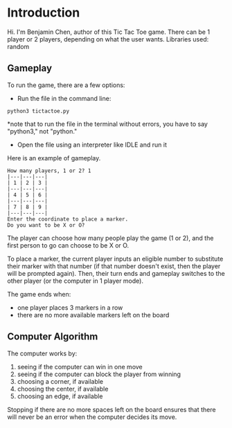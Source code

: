 # Introduction

Hi. I'm Benjamin Chen, author of this Tic Tac Toe game. There can be 1 player or 2 players, depending on what the user wants. Libraries used: random

## Gameplay

To run the game, there are a few options:
- Run the file in the command line:

```python3 tictactoe.py```


*note that to run the file in the terminal without errors, you have to say "python3," not "python."
- Open the file using an interpreter like IDLE and run it

Here is an example of gameplay.

```
How many players, 1 or 2? 1
|---|---|---|
| 1 | 2 | 3 |
|---|---|---|
| 4 | 5 | 6 |
|---|---|---|
| 7 | 8 | 9 |
|---|---|---|
Enter the coordinate to place a marker.
Do you want to be X or O?
```
The player can choose how many people play the game (1 or 2), and the first person to go can choose to be X or O.

To place a marker, the current player inputs an eligible number to substitute their marker with that number (if that number doesn't exist, then the player will be prompted again). Then, their turn ends and gameplay switches to the other player (or the computer in 1 player mode).

The game ends when:
- one player places 3 markers in a row
- there are no more available markers left on the board

## Computer Algorithm

The computer works by:
1. seeing if the computer can win in one move
2. seeing if the computer can block the player from winning
3. choosing a corner, if available
4. choosing the center, if available
5. choosing an edge, if available

Stopping if there are no more spaces left on the board ensures that there will never be an error when the computer decides its move.
